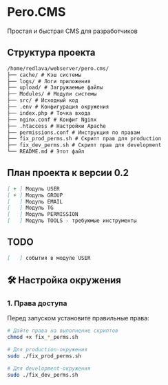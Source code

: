 # Pero.CMS

Простая и быстрая CMS для разработчиков

## Структура проекта

```markdown
/home/redlava/webserver/pero.cms/
├── cache/ # Кэш системы
├── logs/ # Логи приложения
├── upload/ # Загружаемые файлы
├── Modules/ # Модули системы
├── src/ # Исходный код
├── .env # Конфигурация окружения
├── index.php # Точка входа
├── nginx.conf # Конфиг Nginx
├── .htaccess # Настройки Apache
├── permissions.conf # Инструкция по правам
├── fix_prod_perms.sh # Скрипт прав для production
├── fix_dev_perms.sh # Скрипт прав для development
└── README.md # Этот файл

```

## План проекта к версии 0.2

```markdown
[ + ] Модуль USER
[ + ] Модуль GROUP
[   ] Модуль EMAIL
[   ] Модуль TG
[   ] Модуль PERMISSION
[   ] Модуль TOOLS - требуюмые инструменты

```

## TODO

```markdown
[   ] события в модуле USER

```
## 🛠 Настройка окружения

### 1. Права доступа

Перед запуском установите правильные права:

```bash
# Дайте права на выполнение скриптов
chmod +x fix_*_perms.sh

# Для production-окружения
sudo ./fix_prod_perms.sh

# Для development-окружения
sudo ./fix_dev_perms.sh
```